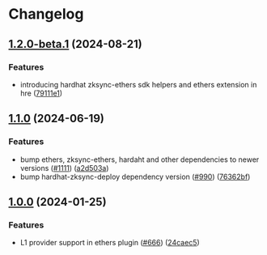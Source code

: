 # Changelog

## [1.2.0-beta.1](https://github.com/matter-labs/hardhat-zksync/compare/@matterlabs/hardhat-zksync-ethers-v1.1.0-beta.1...@matterlabs/hardhat-zksync-ethers-v1.2.0-beta.1) (2024-08-21)


### Features

* introducing hardhat zksync-ethers sdk helpers and ethers extension in hre ([79111e1](https://github.com/matter-labs/hardhat-zksync/commit/79111e1d7e6be7c498acfe305375120bbc9041ba))

## [1.1.0](https://github.com/matter-labs/hardhat-zksync/compare/@matterlabs/hardhat-zksync-ethers-v1.0.0...@matterlabs/hardhat-zksync-ethers-v1.1.0) (2024-06-19)


### Features

* bump ethers, zksync-ethers, hardaht and other dependencies to newer versions ([#1111](https://github.com/matter-labs/hardhat-zksync/issues/1111)) ([a2d503a](https://github.com/matter-labs/hardhat-zksync/commit/a2d503abe3f504859651f22998046576eddf6579))
* bump hardhat-zksync-deploy dependency version ([#990](https://github.com/matter-labs/hardhat-zksync/issues/990)) ([76362bf](https://github.com/matter-labs/hardhat-zksync/commit/76362bf435a2af5294a9106370f9c9faaaccdd17))

## [1.0.0](https://github.com/matter-labs/hardhat-zksync/compare/@matterlabs/hardhat-zksync-ethers-v0.0.1-beta.2...@matterlabs/hardhat-zksync-ethers-v1.0.0) (2024-01-25)


### Features

* L1 provider support in ethers plugin ([#666](https://github.com/matter-labs/hardhat-zksync/issues/666)) ([24caec5](https://github.com/matter-labs/hardhat-zksync/commit/24caec58a9c84cee357ec08e9f8c9548ce49c5a2))
